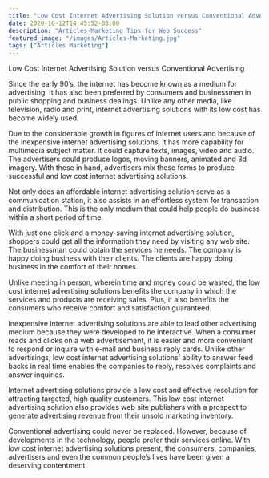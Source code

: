 ```yaml
---
title: "Low Cost Internet Advertising Solution versus Conventional Advertising"
date: 2020-10-12T14:45:52-08:00
description: "Articles-Marketing Tips for Web Success"
featured_image: "/images/Articles-Marketing.jpg"
tags: ["Articles Marketing"]
---
```


Low Cost Internet Advertising Solution versus Conventional Advertising


Since the early 90’s, the internet has become known as a medium for advertising. It has also been preferred by consumers and businessmen in public shopping and business dealings.  Unlike any other media, like television, radio and print, internet advertising solutions with its low cost has become widely used. 

Due to the considerable growth in figures of internet users and because of the inexpensive internet advertising solutions, it has more capability for multimedia subject matter. It could capture texts, images, video and audio. The advertisers could produce logos, moving banners, animated and 3d imagery. With these in hand, advertisers mix these forms to produce successful and low cost internet advertising solutions. 

Not only does an affordable internet advertising solution serve as a communication station, it also assists in an effortless system for transaction and distribution.  This is the only medium that could help people do business within a short period of time.

With just one click and a money-saving internet advertising solution, shoppers could get all the information they need by visiting any web site. The businessman could obtain the services he needs. The company is happy doing business with their clients. The clients are happy doing business in the comfort of their homes. 

Unlike meeting in person, wherein time and money could be wasted, the low cost internet advertising solutions benefits the company in which the services and products are receiving sales. Plus, it also benefits the consumers who receive comfort and satisfaction guaranteed. 

Inexpensive internet advertising solutions are able to lead other advertising medium because they were developed to be interactive.  When a consumer reads and clicks on a web advertisement, it is easier and more convenient to respond or inquire with e-mail and business reply cards. Unlike other advertisings, low cost internet advertising solutions’ ability to answer feed backs in real time enables the companies to reply, resolves complaints and answer inquiries. 

Internet advertising solutions provide a low cost and effective resolution for attracting targeted, high quality customers.  This low cost internet advertising solution also provides web site publishers with a prospect to generate advertising revenue from their unsold marketing inventory.

Conventional advertising could never be replaced. However, because of developments in the technology, people prefer their services online. With low cost internet advertising solutions present, the consumers, companies, advertisers and even the common people’s lives have been given a deserving contentment. 

